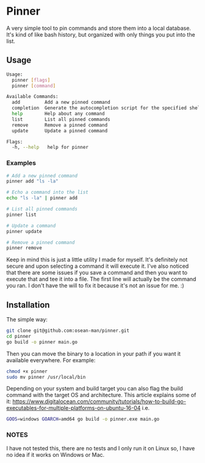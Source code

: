 # Pinner

A very simple tool to pin commands and store them into a local database. It's kind of like bash history, but 
organized with only things you put into the list. 

## Usage

```bash
Usage:
  pinner [flags]
  pinner [command]

Available Commands:
  add         Add a new pinned command
  completion  Generate the autocompletion script for the specified shell
  help        Help about any command
  list        List all pinned commands
  remove      Remove a pinned command
  update      Update a pinned command

Flags:
  -h, --help   help for pinner

```

### Examples
```bash
# Add a new pinned command
pinner add "ls -la"

# Echo a command into the list
echo "ls -la" | pinner add

# List all pinned commands
pinner list

# Update a command
pinner update 

# Remove a pinned command
pinner remove 
```

Keep in mind this is just a little utility I made for myself. It's definitely not secure and upon selecting a command it
will execute it. I've also noticed that there are some issues if you save a command and then you want to execute that and 
tee it into a file. The first line will actually be the command you ran. I don't have the will to fix it because it's not
an issue for me. :)


## Installation
The simple way:
```bash
git clone git@github.com:osean-man/pinner.git
cd pinner 
go build -o pinner main.go 
```

Then you can move the binary to a location in your path if you want it available everywhere. For example:
```bash
chmod +x pinner
sudo mv pinner /usr/local/bin
```

Depending on your system and build target you can also flag the build command with the target OS and architecture.
This article explains some of it: https://www.digitalocean.com/community/tutorials/how-to-build-go-executables-for-multiple-platforms-on-ubuntu-16-04
i.e.
```bash
GOOS=windows GOARCH=amd64 go build -o pinner.exe main.go
```

### NOTES
I have not tested this, there are no tests and I only run it on Linux so, I have no idea if it works on Windows or Mac.